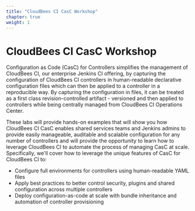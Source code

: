 ```yaml
---
title: "CloudBees CI CasC Workshop"
chapter: true
weight: 1
---
```


# CloudBees CI CasC Workshop

Configuration as Code (CasC) for Controllers simplifies the management of CloudBees CI, our enterprise Jenkins CI offering, by capturing the configuration of CloudBees CI controllers in human-readable declarative configuration files which can then be applied to a controller in a reproducible way. By capturing the configuration in files, it can be treated as a first class revision-controlled artifact - versioned and then applied to controllers while being centrally managed from CloudBees CI Operations Center.

These labs will provide hands-on examples that will show you how CloudBees CI CasC enables shared services teams and Jenkins admins to provide easily manageable, auditable and scalable configuration for any number of controllers and will provide the opportunity to learn how to leverage CloudBees CI to automate the process of managing CasC at scale. Specifically, we'll cover how to leverage the unique features of CasC for CloudBees CI to:

- Configure full environments for controllers using human-readable YAML files
- Apply best practices to better control security, plugins and shared configuration across multiple controllers
- Deploy configuration-as-code at scale with bundle inheritance and automation of controller provisioning

